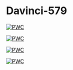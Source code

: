 # Davinci-579
	
[![PWC](https://img.shields.io/endpoint.svg?url=https://paperswithcode.com/badge/hierarchical-prompting-taxonomy-a-universal/question-answering-on-boolq)](https://paperswithcode.com/sota/question-answering-on-boolq?p=hierarchical-prompting-taxonomy-a-universal)
	
[![PWC](https://img.shields.io/endpoint.svg?url=https://paperswithcode.com/badge/hierarchical-prompting-taxonomy-a-universal/translation-on-iwslt-2017)](https://paperswithcode.com/sota/translation-on-iwslt-2017?p=hierarchical-prompting-taxonomy-a-universal)
	
[![PWC](https://img.shields.io/endpoint.svg?url=https://paperswithcode.com/badge/hierarchical-prompting-taxonomy-a-universal/common-sense-reasoning-on-commonsenseqa)](https://paperswithcode.com/sota/common-sense-reasoning-on-commonsenseqa?p=hierarchical-prompting-taxonomy-a-universal)
	
[![PWC](https://img.shields.io/endpoint.svg?url=https://paperswithcode.com/badge/hierarchical-prompting-taxonomy-a-universal/text-summarization-on-samsum-corpus)](https://paperswithcode.com/sota/text-summarization-on-samsum-corpus?p=hierarchical-prompting-taxonomy-a-universal)
